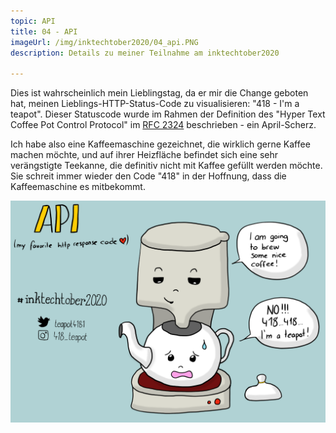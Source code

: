 ```yaml
---
topic: API
title: 04 - API
imageUrl: /img/inktechtober2020/04_api.PNG
description: Details zu meiner Teilnahme am inktechtober2020

---
```


Dies ist wahrscheinlich mein Lieblingstag, da er mir die Change geboten hat, meinen Lieblings-HTTP-Status-Code zu visualisieren: "418 - I'm a teapot". Dieser Statuscode wurde im Rahmen der Definition des "Hyper Text Coffee Pot Control Protocol" im [RFC 2324](https://tools.ietf.org/html/rfc2324) beschrieben - ein April-Scherz.

Ich habe also eine Kaffeemaschine gezeichnet, die wirklich gerne Kaffee machen möchte, und auf ihrer Heizfläche befindet sich eine sehr verängstigte Teekanne, die definitiv nicht mit Kaffee gefüllt werden möchte. Sie schreit immer wieder den Code "418" in der Hoffnung, dass die Kaffeemaschine es mitbekommt.

![04 API](/img/inktechtober2020/04_api.PNG)
